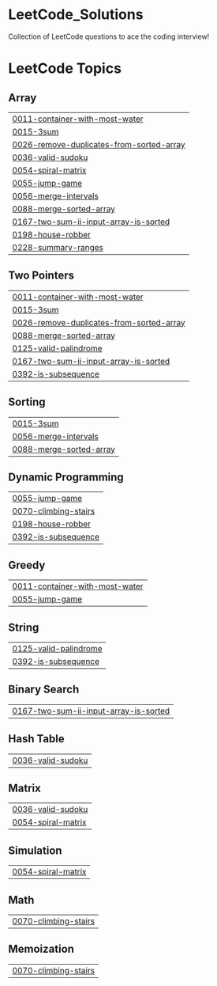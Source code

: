 # LeetCode_Solutions
Collection of LeetCode questions to ace the coding interview! 

<!---LeetCode Topics Start-->
# LeetCode Topics
## Array
|  |
| ------- |
| [0011-container-with-most-water](https://github.com/AnkitAggarwal0/LeetCode_Solutions/tree/master/0011-container-with-most-water) |
| [0015-3sum](https://github.com/AnkitAggarwal0/LeetCode_Solutions/tree/master/0015-3sum) |
| [0026-remove-duplicates-from-sorted-array](https://github.com/AnkitAggarwal0/LeetCode_Solutions/tree/master/0026-remove-duplicates-from-sorted-array) |
| [0036-valid-sudoku](https://github.com/AnkitAggarwal0/LeetCode_Solutions/tree/master/0036-valid-sudoku) |
| [0054-spiral-matrix](https://github.com/AnkitAggarwal0/LeetCode_Solutions/tree/master/0054-spiral-matrix) |
| [0055-jump-game](https://github.com/AnkitAggarwal0/LeetCode_Solutions/tree/master/0055-jump-game) |
| [0056-merge-intervals](https://github.com/AnkitAggarwal0/LeetCode_Solutions/tree/master/0056-merge-intervals) |
| [0088-merge-sorted-array](https://github.com/AnkitAggarwal0/LeetCode_Solutions/tree/master/0088-merge-sorted-array) |
| [0167-two-sum-ii-input-array-is-sorted](https://github.com/AnkitAggarwal0/LeetCode_Solutions/tree/master/0167-two-sum-ii-input-array-is-sorted) |
| [0198-house-robber](https://github.com/AnkitAggarwal0/LeetCode_Solutions/tree/master/0198-house-robber) |
| [0228-summary-ranges](https://github.com/AnkitAggarwal0/LeetCode_Solutions/tree/master/0228-summary-ranges) |
## Two Pointers
|  |
| ------- |
| [0011-container-with-most-water](https://github.com/AnkitAggarwal0/LeetCode_Solutions/tree/master/0011-container-with-most-water) |
| [0015-3sum](https://github.com/AnkitAggarwal0/LeetCode_Solutions/tree/master/0015-3sum) |
| [0026-remove-duplicates-from-sorted-array](https://github.com/AnkitAggarwal0/LeetCode_Solutions/tree/master/0026-remove-duplicates-from-sorted-array) |
| [0088-merge-sorted-array](https://github.com/AnkitAggarwal0/LeetCode_Solutions/tree/master/0088-merge-sorted-array) |
| [0125-valid-palindrome](https://github.com/AnkitAggarwal0/LeetCode_Solutions/tree/master/0125-valid-palindrome) |
| [0167-two-sum-ii-input-array-is-sorted](https://github.com/AnkitAggarwal0/LeetCode_Solutions/tree/master/0167-two-sum-ii-input-array-is-sorted) |
| [0392-is-subsequence](https://github.com/AnkitAggarwal0/LeetCode_Solutions/tree/master/0392-is-subsequence) |
## Sorting
|  |
| ------- |
| [0015-3sum](https://github.com/AnkitAggarwal0/LeetCode_Solutions/tree/master/0015-3sum) |
| [0056-merge-intervals](https://github.com/AnkitAggarwal0/LeetCode_Solutions/tree/master/0056-merge-intervals) |
| [0088-merge-sorted-array](https://github.com/AnkitAggarwal0/LeetCode_Solutions/tree/master/0088-merge-sorted-array) |
## Dynamic Programming
|  |
| ------- |
| [0055-jump-game](https://github.com/AnkitAggarwal0/LeetCode_Solutions/tree/master/0055-jump-game) |
| [0070-climbing-stairs](https://github.com/AnkitAggarwal0/LeetCode_Solutions/tree/master/0070-climbing-stairs) |
| [0198-house-robber](https://github.com/AnkitAggarwal0/LeetCode_Solutions/tree/master/0198-house-robber) |
| [0392-is-subsequence](https://github.com/AnkitAggarwal0/LeetCode_Solutions/tree/master/0392-is-subsequence) |
## Greedy
|  |
| ------- |
| [0011-container-with-most-water](https://github.com/AnkitAggarwal0/LeetCode_Solutions/tree/master/0011-container-with-most-water) |
| [0055-jump-game](https://github.com/AnkitAggarwal0/LeetCode_Solutions/tree/master/0055-jump-game) |
## String
|  |
| ------- |
| [0125-valid-palindrome](https://github.com/AnkitAggarwal0/LeetCode_Solutions/tree/master/0125-valid-palindrome) |
| [0392-is-subsequence](https://github.com/AnkitAggarwal0/LeetCode_Solutions/tree/master/0392-is-subsequence) |
## Binary Search
|  |
| ------- |
| [0167-two-sum-ii-input-array-is-sorted](https://github.com/AnkitAggarwal0/LeetCode_Solutions/tree/master/0167-two-sum-ii-input-array-is-sorted) |
## Hash Table
|  |
| ------- |
| [0036-valid-sudoku](https://github.com/AnkitAggarwal0/LeetCode_Solutions/tree/master/0036-valid-sudoku) |
## Matrix
|  |
| ------- |
| [0036-valid-sudoku](https://github.com/AnkitAggarwal0/LeetCode_Solutions/tree/master/0036-valid-sudoku) |
| [0054-spiral-matrix](https://github.com/AnkitAggarwal0/LeetCode_Solutions/tree/master/0054-spiral-matrix) |
## Simulation
|  |
| ------- |
| [0054-spiral-matrix](https://github.com/AnkitAggarwal0/LeetCode_Solutions/tree/master/0054-spiral-matrix) |
## Math
|  |
| ------- |
| [0070-climbing-stairs](https://github.com/AnkitAggarwal0/LeetCode_Solutions/tree/master/0070-climbing-stairs) |
## Memoization
|  |
| ------- |
| [0070-climbing-stairs](https://github.com/AnkitAggarwal0/LeetCode_Solutions/tree/master/0070-climbing-stairs) |
<!---LeetCode Topics End-->